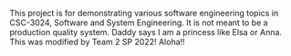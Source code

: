 This project is for demonstrating various software engineering topics in CSC-3024, Software and System Engineering. 
It is not meant to be a production quality system. Daddy says I am a princess like Elsa or Anna. 
This was modified by Team 2 SP 2022! Aloha!!
